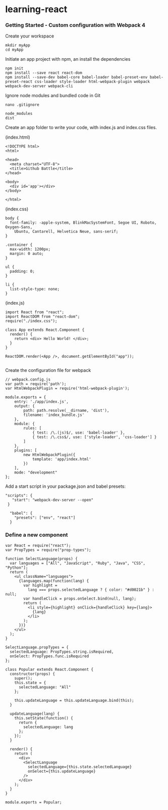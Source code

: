 # learning-react

### Getting Started - Custom configuration with Webpack 4

Create your workspace

```
mkdir myApp
cd myApp
```

Initiate an app project with npm, an install the dependencies

```
npm init
npm install --save react react-dom
npm install --save-dev babel-core babel-loader babel-preset-env babel-preset-react css-loader style-loader html-webpack-plugin webpack webpack-dev-server webpack-cli
```

Ignore node modules and bundled code in Git 

```
nano .gitignore
```
```
node_modules
dist
```

Create an app folder to write your code, with index.js and index.css files.

(index.html)
```
<!DOCTYPE html>
<html>

<head>
  <meta charset="UTF-8">
  <title>Github Battle</title>
</head>

<body>
  <div id='app'></div>
</body>

</html>
```
(index.css)
```
body {
  font-family: -apple-system, BlinkMacSystemFont, Segoe UI, Roboto, Oxygen-Sans,
    Ubuntu, Cantarell, Helvetica Neue, sans-serif;
}

.container {
  max-width: 1200px;
  margin: 0 auto;
}

ul {
  padding: 0;
}

li {
  list-style-type: none;
}
```
(index.js)
```
import React from "react";
import ReactDOM from "react-dom";
require("./index.css");

class App extends React.Component {
  render() {
    return <div> Hello World! </div>;
  }
}

ReactDOM.render(<App />, document.getElementById("app"));


```


Create the configuration file for webpack



```
// webpack.config.js
var path = require('path');
var HtmlWebpackPlugin = require('html-webpack-plugin');

module.exports = {
	entry: './app/index.js',
	output: {
		path: path.resolve(__dirname, 'dist'),
		filename: 'index_bundle.js'
	},
	module: {
		rules: [
			{ test: /\.(js)$/, use: 'babel-loader' },
			{ test: /\.css$/, use: ['style-loader', 'css-loader'] }
		]
	},
	plugins: [
		new HtmlWebpackPlugin({
			template: 'app/index.html'
		})
	],
	mode: "development"
};
```

 Add a start script in your package.json and babel presets:
 
 ```
 "scripts": {
    "start": "webpack-dev-server --open"
  }
```

```
  "babel": {
    "presets": ["env", "react"]
  }
```



### Define a new component

```
var React = require("react");
var PropTypes = require("prop-types");

function SelectLanguage(props) {
  var languages = ["All", "JavaScript", "Ruby", "Java", "CSS", "Python"];
  return (
    <ul className="languages">
      {languages.map(function(lang) {
        var highlight =
          lang === props.selectedLanguage ? { color: "#d0021b" } : null;
        var handleClick = props.onSelect.bind(null, lang);
        return (
          <li style={highlight} onClick={handleClick} key={lang}>
            {lang}
          </li>
        );
      })}
    </ul>
  );
}

SelectLanguage.propTypes = {
  selectedLanguage: PropTypes.string.isRequired,
  onSelect: PropTypes.func.isRequired
};

class Popular extends React.Component {
  constructor(props) {
    super();
    this.state = {
      selectedLanguage: "All"
    };

    this.updateLanguage = this.updateLanguage.bind(this);
  }

  updateLanguage(lang) {
    this.setState(function() {
      return {
        selectedLanguage: lang
      };
    });
  }

  render() {
    return (
      <div>
        <SelectLanguage
          selectedLanguage={this.state.selectedLanguage}
          onSelect={this.updateLanguage}
        />
      </div>
    );
  }
}

module.exports = Popular;
```
